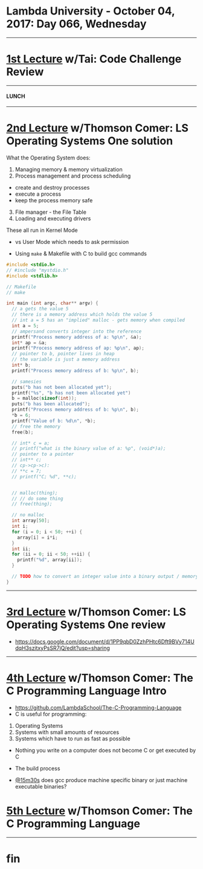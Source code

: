 # Lambda University - October 04, 2017: Day 066, Wednesday
***
# [1st Lecture](VIDEO_RECORDED_NOT_POSTED) w/Tai: Code Challenge Review
***
#### LUNCH
***
# [2nd Lecture](https://youtu.be/TIS_03jK4P4) w/Thomson Comer: LS Operating Systems One solution
What the Operating System does:
1. Managing memory & memory virtualization
2. Process management and process scheduling
- create and destroy processes
- execute a process
- keep the process memory safe
3. File manager - the File Table
4. Loading and executing drivers

These all run in Kernel Mode
- vs User Mode which needs to ask permission

- Using `make` & Makefile with C to build gcc commands
```c
#include <stdio.h>
// #include "mystdio.h"
#include <stdlib.h>

// Makefile
// make

int main (int argc, char** argv) {
  // a gets the value 5
  // there is a memory address which holds the value 5
  // int a = 5 has an "implied" malloc - gets memory when compiled
  int a = 5;
  // ampersand converts integer into the reference
  printf("Process memory address of a: %p\n", &a);
  int* ap = &a;
  printf("Process memory address of ap: %p\n", ap);
  // pointer to b, pointer lives in heap
  // the variable is just a memory address
  int* b;
  printf("Process memory address of b: %p\n", b);

  // samesies
  puts("b has not been allocated yet");
  printf("%s", "b has not been allocated yet")
  b = malloc(sizeof(int));
  puts("b has been allocated");
  printf("Process memory address of b: %p\n", b);
  *b = 6;
  printf("Value of b: %d\n", *b);
  // free the memory
  free(b);

  // int* c = a;
  // printf("what is the binary value of a: %p", (void*)a);
  // pointer to a pointer
  // int** c;
  // cp->cp->c):
  // **c = 7;
  // printf("C; %d", **c);


  // malloc(thing);
  // // do some thing
  // free(thing);

  // no malloc
  int array[50];
  int i;
  for (i = 0; i < 50; ++i) {
    array[i] = i*i;
  }
  int ii;
  for (ii = 0; ii < 50; ++ii) {
    printf("%d", array[ii]);
  }

  // TODO how to convert an integer value into a binary output / memory address
}


```


***
# [3rd Lecture](NO_VIDEO_RECORDED) w/Thomson Comer: LS Operating Systems One review
- https://docs.google.com/document/d/1PP9qbD0ZzhPHtc6Dft9BVy714UdqH3szitxyPsSR7jQ/edit?usp=sharing

***
# [4th Lecture](https://youtu.be/tadDAQpjAE4) w/Thomson Comer: The C Programming Language Intro
- https://github.com/LambdaSchool/The-C-Programming-Language
- C is useful for programming:
1. Operating Systems
2. Systems with small amounts of resources
3. Systems which have to run as fast as possible

- Nothing you write on a computer does not become C or get executed by C

- The build process
- [@15m30s](https://youtu.be/tadDAQpjAE4?t=15m30s) does gcc produce machine specific binary or just machine executable binaries?

# [5th Lecture](https://youtu.be/IbcUJJhsz5c) w/Thomson Comer: The C Programming Language
***
# fin
